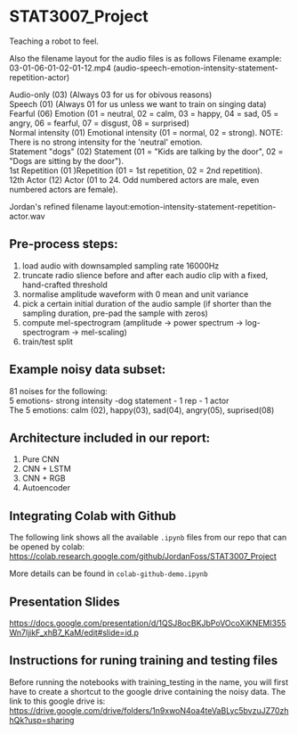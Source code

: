 # STAT3007_Project
Teaching a robot to feel. 

Also the filename layout for the audio files is as follows
Filename example: 03-01-06-01-02-01-12.mp4 (audio-speech-emotion-intensity-statement-repetition-actor)

Audio-only (03) (Always 03 for us for obivous reasons)
<br>
Speech (01) (Always 01 for us unless we want to train on singing data)
<br>
Fearful (06) Emotion (01 = neutral, 02 = calm, 03 = happy, 04 = sad, 05 = angry, 06 = fearful, 07 = disgust, 08 = surprised)
<br>
Normal intensity (01) Emotional intensity (01 = normal, 02 = strong). NOTE: There is no strong intensity for the 'neutral' emotion.
<br>
Statement "dogs" (02) Statement (01 = "Kids are talking by the door", 02 = "Dogs are sitting by the door").
<br>
1st Repetition (01 )Repetition (01 = 1st repetition, 02 = 2nd repetition).
<br>
12th Actor (12) Actor (01 to 24. Odd numbered actors are male, even numbered actors are female).


Jordan's refined filename layout:emotion-intensity-statement-repetition-actor.wav

## Pre-process steps:
1. load audio with downsampled sampling rate 16000Hz
2. truncate radio slience before and after each audio clip with a fixed, hand-crafted threshold
3. normalise amplitude waveform with 0 mean and unit variance
4. pick a certain initial duration of the audio sample (if shorter than the sampling duration, pre-pad the sample with zeros)
5. compute mel-spectrogram (amplitude -> power spectrum -> log-spectrogram -> mel-scaling)
6. train/test split

## Example noisy data subset:
81 noises for the following:
<br>
5 emotions- strong intensity -dog statement - 1 rep - 1 actor
<br>
The 5 emotions: calm (02), happy(03), sad(04), angry(05), suprised(08)

## Architecture included in our report:
1. Pure CNN
2. CNN + LSTM
3. CNN + RGB
4. Autoencoder


## Integrating Colab with Github
The following link shows all the available <code>.ipynb</code> files from our repo that can be opened by colab:
https://colab.research.google.com/github/JordanFoss/STAT3007_Project

More details can be found in <code>colab-github-demo.ipynb</code>

## Presentation Slides
https://docs.google.com/presentation/d/1QSJ8ocBKJbPoVOcoXiKNEMI355Wn7ljikF_xhB7_KaM/edit#slide=id.p

## Instructions for runing training and testing files
Before running the notebooks with training_testing in the name, you will first have to create a shortcut to the google drive containing the noisy data. The link to this google drive is:
https://drive.google.com/drive/folders/1n9xwoN4oa4teVaBLyc5bvzuJZ70zhhQk?usp=sharing
